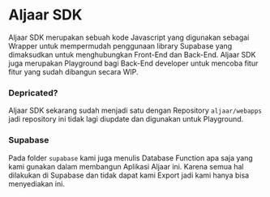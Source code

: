 # Aljaar SDK
Aljaar SDK merupakan sebuah kode Javascript yang digunakan sebagai Wrapper untuk mempermudah penggunaan library Supabase yang dimaksudkan untuk menghubungkan Front-End dan Back-End. Aljaar SDK juga merupakan Playground bagi Back-End developer untuk mencoba fitur fitur yang sudah dibangun secara WIP. 

### Depricated?
Aljaar SDK sekarang sudah menjadi satu dengan Repository `aljaar/webapps` jadi repository ini tidak lagi diupdate dan digunakan untuk Playground. 

### Supabase
Pada folder `supabase` kami juga menulis Database Function apa saja yang kami gunakan dalam membangun Aplikasi Aljaar ini. Karena semua hal dilakukan di Supabase dan tidak dapat kami Export jadi kami hanya bisa menyediakan ini.
